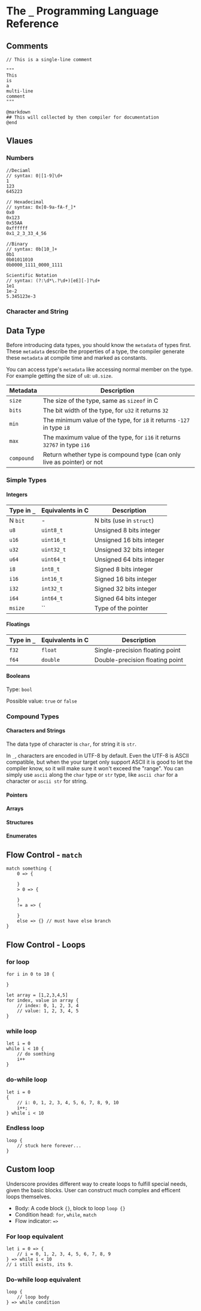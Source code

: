 # The `_` Programming Language Reference

## Comments

````
// This is a single-line comment

"""
This
is
a 
multi-line
comment
"""

@markdown
## This will collected by then compiler for documentation
@end

````

## Vlaues

### Numbers
```
//Deciaml
// syntax: 0|[1-9]\d+
1
123
645223

// Hexadecimal
// syntax: 0x[0-9a-fA-f_]*
0x0
0x123
0x55AA
0xffffff
0x1_2_3_33_4_56

//Binary
// syntax: 0b[10_]+
0b1
0b01011010
0b0000_1111_0000_1111

Scientific Notation
// syntax: (?:\d*\.?\d+)[eE][-]?\d+
1e1
1e-2
5.345123e-3
```

### Character and String

## Data Type

Before introducing data types, you should know the `metadata` of types first.
These `metadata` describe the properties of a type, the compiler generate these `metadata` at compile time and marked as constants.

You can access type's `metadata` like accessing normal member on the type. For example getting the size of `u8`: `u8.size`.

|Metadata|Description|
| - | - |
| `size` | The size of the type, same as `sizeof` in C |
| `bits` | The bit width of the type, for `u32` it returns `32` |
| `min` | The minimum value of the type, for `i8` it returns `-127` in type `i8` |
| `max` | The maximum value of the type, for `i16` it returns `32767` in type `i16` |
| `compound` | Return whether type is compound type (can only live as pointer) or not |

### Simple Types

#### Integers

|Type in `_`|Equivalents in C|Description|
| - | - | - |
| N `bit` | - | N bits (use in `struct`) |
| `u8` | `uint8_t` | Unsigned 8 bits integer |
| `u16` | `uint16_t` | Unsigned 16 bits integer |
| `u32` | `uint32_t` | Unsigned 32 bits integer |
| `u64` | `uint64_t` | Unsigned 64 bits integer |
| `i8` | `int8_t` | Signed 8 bits integer |
| `i16` | `int16_t` | Signed 16 bits integer |
| `i32` | `int32_t` | Signed 32 bits integer |
| `i64` | `int64_t` | Signed 64 bits integer |
| `msize` | `` | Type of the pointer |

#### Floatings

|Type in `_`|Equivalents in C|Description|
| - | - | - |
| `f32` | `float` | Single-precision floating point |
| `f64` | `double` | Double-precision floating point |

#### Booleans

Type: `bool`

Possible value: `true` or `false`


### Compound Types

#### Characters and Strings

The data type of character is `char`, for string it is `str`.

In `_`, characters are encoded in UTF-8 by default. Even the UTF-8 is ASCII compatible, but when the your target only support ASCII it is good to let the compiler know, so it will make sure it won't exceed the "range". You can simply use `ascii` along the `char` type or `str` type, like `ascii char` for a character or `ascii str` for string.

#### Pointers


#### Arrays

#### Structures

#### Enumerates

## Flow Control - `match`

```
match something {
    0 => {
        
    }
    > 0 => {

    }
    != a => {

    }
    else => {} // must have else branch
}
```

## Flow Control - Loops

### for loop

```
for i in 0 to 10 {

}

let array = [1,2,3,4,5]
for index, value in array {
    // index: 0, 1, 2, 3, 4
    // value: 1, 2, 3, 4, 5
}
```

### while loop

```
let i = 0
while i < 10 {
    // do somthing
    i++
}
```

### do-while loop

```
let i = 0
{
    // i: 0, 1, 2, 3, 4, 5, 6, 7, 8, 9, 10
    i++;
} while i < 10
```

### Endless loop

```
loop {
    // stuck here forever...
}
```

## Custom loop

Underscore provides different way to create loops to fulfill special needs, given the basic blocks. 
User can construct much complex and efficent loops themselves.

* Body: A code block `{}`, block to loop `loop {}`
* Condition head: `for`, `while`, `match`
* Flow indicator: `=>`

### For loop equivalent

```
let i = 0 => {
    // i = 0, 1, 2, 3, 4, 5, 6, 7, 8, 9
} => while i < 10
// i still exists, its 9.

```

### Do-while loop equivalent

```
loop {
    // loop body
} => while condition
```
